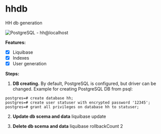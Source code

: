 # hhdb
HH db generation

![PostgreSQL - hh@localhost](https://user-images.githubusercontent.com/23243577/151225063-bfda5f7f-6d78-4bfb-8b1f-364bcb8b66b0.png)

**Features:**
- [x] Liquibase
- [x] Indexes
- [x] User generation

**Steps:**

1. **DB creating.** By default, PostgreSQL is configured, but driver can be changed. Example for creating PostgreSQL DB from psql:
```
postgres=# create database hh;
postgres=# create user statuser with encrypted password '12345';
postgres=# grant all privileges on database hh to statuser;
```
2. **Update db scema and data**
liquibase update

3. **Delete db scema and data**
liquibase rollbackCount 2
